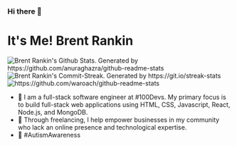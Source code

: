 ### Hi there 👋

# It's Me! Brent Rankin

<img align='center' src='https://github-readme-stats.vercel.app/api?username=Waroach&show_icons=true&theme=omni&hide_border=true' alt="Brent Rankin's Github Stats. Generated by https://github.com/anuraghazra/github-readme-stats"/>

<img align='center' src='http://github-readme-streak-stats.herokuapp.com?user=Waroach&theme=omni&hide_border=true' alt="Brent Rankin's Commit-Streak. Generated by https://git.io/streak-stats"/>

<img src='https://github-readme-stats.vercel.app/api/top-langs/?username=waroach&layout=compact&theme=omni&hide_border=true' alt='https://github.com/waroach/github-readme-stats'/>

- 🔭 I am a full-stack software engineer at #100Devs. My primary focus is to build full-stack web applications using HTML, CSS, Javascript, React, Node.js, and MongoDB.
- 🌱 Through freelancing, I help empower businesses in my community who lack an online presence and technological expertise.
- :blue_heart: #AutismAwareness
<!--
**Waroach/Waroach** is a ✨ _special_ ✨ repository because its `README.md` (this file) appears on your GitHub profile.

Here are some ideas to get you started:

- 🔭 I’m currently working on ...
- 🌱 I’m currently learning ...
- 👯 I’m looking to collaborate on ...
- 🤔 I’m looking for help with ...
- 💬 Ask me about ...
- 📫 How to reach me: ...
- 😄 Pronouns: ...
- ⚡ Fun fact: ...
-->
